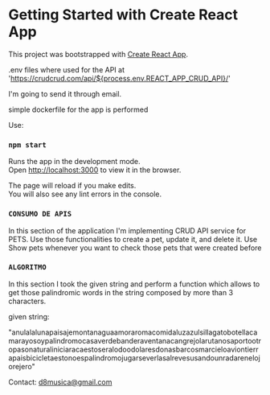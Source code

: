 # Getting Started with Create React App

This project was bootstrapped with [Create React App](https://github.com/facebook/create-react-app).

.env files where used for the API at 'https://crudcrud.com/api/${process.env.REACT_APP_CRUD_API}/'

I'm going to send it through email.

simple dockerfile for the app is performed

Use:

### `npm start`

Runs the app in the development mode.\
Open [http://localhost:3000](http://localhost:3000) to view it in the browser.

The page will reload if you make edits.\
You will also see any lint errors in the console.

### `CONSUMO DE APIS`

In this section of the application I'm implementing CRUD API service for PETS.
Use those functionalities to create a pet, update it, and delete it.
Use Show pets whenever you want to check those pets that were created before

### `ALGORITMO`

In this section I took the given string and perform a function which allows to get those palindromic words in the string composed by more than 3 characters.

given string:

"anulalalunapaisajemontanaguaamoraromacomidaluzazulsillagatobotellacamarayosoypalindromocasaverdebanderaventanacangrejolarutanosaportootropasonaturaliniciaracaestoseralodoodolaresdonasbarcosmarcieloaviontierrapaisbicicletaestonoespalindromojugarseverlasalrevesusandounradarenelojorejero"

Contact: d8musica@gmail.com


